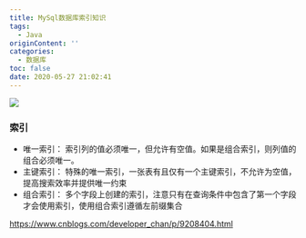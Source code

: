 ```yaml
---
title: MySql数据库索引知识
tags:
  - Java
originContent: ''
categories:
  - 数据库
toc: false
date: 2020-05-27 21:02:41
---
```


![](/images/MySQL.jpg)

### 索引
- 唯一索引： 索引列的值必须唯一，但允许有空值。如果是组合索引，则列值的组合必须唯一。
- 主键索引： 特殊的唯一索引，一张表有且仅有一个主键索引，不允许为空值，提高搜索效率并提供唯一约束
- 组合索引： 多个字段上创建的索引，注意只有在查询条件中包含了第一个字段才会使用索引，使用组合索引遵循左前缀集合

https://www.cnblogs.com/developer_chan/p/9208404.html